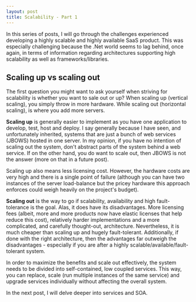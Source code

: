 ```yaml
---
layout: post
title: Scalability - Part 1
---
```


In this series of posts, I will go through the challenges experienced developing a highly scalable and highly available SaaS product. This was especially challenging because the .Net world seems to lag behind, once again, in terms of information regarding architectures supporting high scalability as well as frameworks/libraries.

## Scaling up vs scaling out ##
The first question you might want to ask yourself when striving for scalability is whether you want to sale out or up? When scaling up (vertical scaling), you simply throw in more hardware. While scaling out (horizontal scaling), is where you add more servers. 

**Scaling up** is generally easier to implement as you have one application to develop, test, host and deploy. I say generally because I have seen, and unfortunately inherited, systems that are just a bunch of web services (JBOWS) hosted in one server. In my opinion, if you have no intention of scaling out the system, don't abstract parts of the system behind a web service. If on the other hand, you do want to scale out, then JBOWS is not the answer (more on that in a future post). 

Scaling up also means less licensing cost. However, the hardware costs are very high and there is a single point of failure (although you can have two instances of the server load-balance but the pricey hardware this approach enforces could weigh heavily on the project's budget).

**Scaling out** is the way to go if scalability, availability and high fault-tolerance is the goal. Alas, it does have its disadvantages. More licensing fees (albeit, more and more products now have elastic licenses that help reduce this cost), relatively harder implementations and a more complicated, and carefully thought-out, architecture. Nevertheless, it is much cheaper than scaling up and hugely fault-tolerant. Additionally, if done with the right architecture, then the advantages far outweigh the disadvantages - especially if you are after a highly scalable/available/fault-tolerant system.

In order to maximize the benefits and scale out effectively, the system needs to be divided into self-contained, low coupled services. This way, you can replace, scale (run multiple instances of the same service) and upgrade services individually without affecting the overall system.

In the next post, I will delve deeper into services and SOA.
 